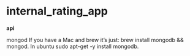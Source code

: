internal_rating_app
===================
**api**   

mongod
If you have a Mac and brew it’s just: brew install mongodb && mongod. In ubuntu sudo apt-get -y install mongodb.

